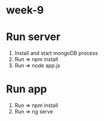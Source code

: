 # week-9

# Run server

1) Install and start mongoDB process
2) Run => npm install
3) Run => node app.js

# Run app
1) Run => npm install
2) Run => ng serve
